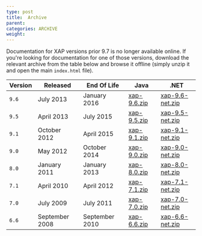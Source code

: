 ```yaml
---
type: post
title:  Archive
parent:
categories: ARCHIVE
weight:
---
```


Documentation for XAP versions prior 9.7 is no longer available online. If you're looking for documentation for one of those versions, download the relevant archive from the table below and browse it offline (simply unzip it and open the main `index.html` file).

Version | Released | End Of Life | Java | .NET 
--------|----------|-------------|------|-----
`9.6`   | July 2013 | January 2016 | [xap-9.6.zip](./archive/xap-9.6.zip) | [xap-9.6-net.zip](./archive/xap-9.6-net.zip)
`9.5`   | April 2013 | July 2015 | [xap-9.5.zip](./archive/xap-9.5.zip) | [xap-9.5-net.zip](./archive/xap-9.5-net.zip)
`9.1`   | October 2012 | April 2015 | [xap-9.1.zip](./archive/xap-9.1.zip) | [xap-9.1-net.zip](./archive/xap-9.1-net.zip)
`9.0`   | May 2012 | October 2014 | [xap-9.0.zip](./archive/xap-9.0.zip) | [xap-9.0-net.zip](./archive/xap-9.0-net.zip)
`8.0`   | January 2011 | January 2013 | [xap-8.0.zip](./archive/xap-8.0.zip) | [xap-8.0-net.zip](./archive/xap-8.0-net.zip)
`7.1`   | April 2010 | April 2012 | [xap-7.1.zip](./archive/xap-7.1.zip) | [xap-7.1-net.zip](./archive/xap-7.1-net.zip)
`7.0`   | July 2009 | July 2011 | [xap-7.0.zip](./archive/xap-7.0.zip) | [xap-7.0-net.zip](./archive/xap-7.0-net.zip)
`6.6`   | September 2008 | September 2010 | [xap-6.6.zip](./archive/xap-6.6.zip) | [xap-6.6-net.zip](./archive/xap-6.6-net.zip)
